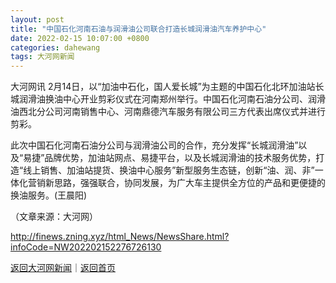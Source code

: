 ```yaml
---
layout: post
title: "中国石化河南石油与润滑油公司联合打造长城润滑油汽车养护中心"
date: 2022-02-15 10:07:00 +0800
categories: dahewang
tags: 大河网新闻
---
```

<p>大河网讯 2月14日，以“加油中石化，国人爱长城”为主题的中国石化北环加油站长城润滑油换油中心开业剪彩仪式在河南郑州举行。中国石化河南石油分公司、润滑油西北分公司河南销售中心、河南鼎德汽车服务有限公司三方代表出席仪式并进行剪彩。</p>
 <p>此次中国石化河南石油分公司与润滑油公司的合作，充分发挥“长城润滑油”以及“易捷”品牌优势，加油站网点、易捷平台，以及长城润滑油的技术服务优势，打造“线上销售、加油站提货、换油中心服务”新型服务生态链，创新“油、润、非”一体化营销新思路，强强联合，协同发展，为广大车主提供全方位的产品和更便捷的换油服务。(王晨阳)</p><p class="em_media">（文章来源：大河网）</p>

<http://finews.zning.xyz/html_News/NewsShare.html?infoCode=NW202202152276726130>

[返回大河网新闻](//finews.withounder.com/category/dahewang.html)｜[返回首页](//finews.withounder.com/)